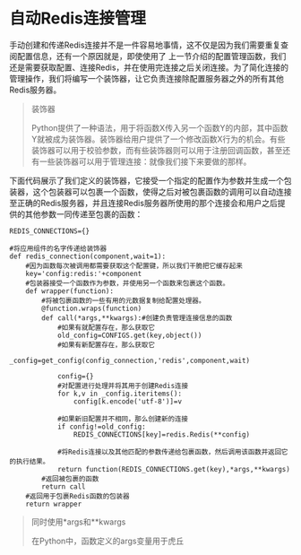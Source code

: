 # 自动Redis连接管理

手动创建和传递Redis连接并不是一件容易地事情，这不仅是因为我们需要重复查阅配置信息，还有一个原因就是，即使使用了 上一节介绍的配置管理函数，我们还是需要获取配置、连接Redis，并在使用完连接之后关闭连接。为了简化连接的管理操作，我们将编写一个装饰器，让它负责连接除配置服务器之外的所有其他Redis服务器。

> 装饰器
>
> Python提供了一种语法，用于将函数X传入另一个函数Y的内部，其中函数Y就被成为装饰器。装饰器给用户提供了一个修改函数X行为的机会。有些装饰器可以用于校验参数，而有些装饰器则可以用于注册回调函数，甚至还有一些装饰器可以用于管理连接：就像我们接下来要做的那样。

下面代码展示了我们定义的装饰器，它接受一个指定的配置作为参数并生成一个包装器，这个包装器可以包裹一个函数，使得之后对被包裹函数的调用可以自动连接至正确的Redis服务器，并且连接Redis服务器所使用的那个连接会和用户之后提供的其他参数一同传递至包裹的函数：

```
REDIS_CONNECTIONS={}

#将应用组件的名字传递给装饰器
def redis_connection(component,wait=1):
    #因为函数每次被调用都需要获取这个配置键，所以我们干脆把它缓存起来
    key='config:redis:'+component
    #包装器接受一个函数作为参数，并使用另一个函数来包裹这个函数。
    def wrapper(function):
        #将被包裹函数的一些有用的元数据复制给配置处理器。
        @function.wraps(function)
        def call(*args,**kwargs):#创建负责管理连接信息的函数
            #如果有就配置存在，那么获取它
            old_config=CONFIGS.get(key,object())
            #如果有新配置存在，那么获取它
            _config=get_config(config_connection,'redis',component,wait)

            config={}
            #对配置进行处理并将其用于创建Redis连接
            for k,v in _config.iteritems():
                config[k.encode('utf-8')]=v

            #如果新旧配置并不相同，那么创建新的连接
            if config!=old_config:
                REDIS_CONNECTIONS[key]=redis.Redis(**config)

            #将Redis连接以及其他匹配的参数传递给包裹函数，然后调用该函数并返回它的执行结果。
            return function(REDIS_CONNECTIONS.get(key),*args,**kwargs)
        #返回被包裹的函数
        return call
    #返回用于包裹Redis函数的包装器
    return wrapper
```

> 同时使用\*args和\*\*kwargs
>
> 在Python中，函数定义的args变量用于虎丘



